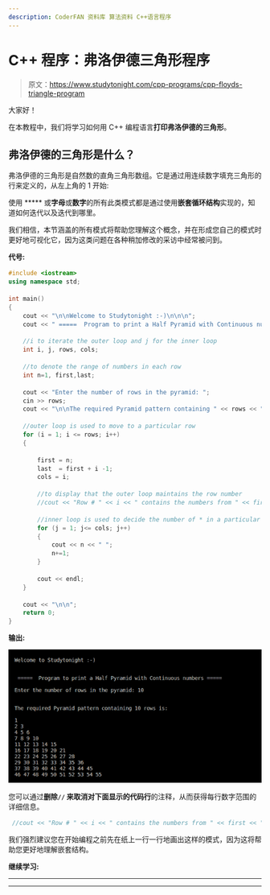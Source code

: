 ```yaml
---
description: CoderFAN 资料库 算法资料 C++语言程序
---
```


# C++ 程序：弗洛伊德三角形程序

> 原文：<https://www.studytonight.com/cpp-programs/cpp-floyds-triangle-program>

大家好！

在本教程中，我们将学习如何用 C++ 编程语言**打印弗洛伊德的三角形**。

## 弗洛伊德的三角形是什么？

弗洛伊德的三角形是自然数的直角三角形数组。它是通过用连续数字填充三角形的行来定义的，从左上角的 1 开始:

使用 ***** 或**字母**或**数字**的所有此类模式都是通过使用**嵌套循环结构**实现的，知道如何迭代以及迭代到哪里。

我们相信，本节涵盖的所有模式将帮助您理解这个概念，并在形成您自己的模式时更好地可视化它，因为这类问题在各种稍加修改的采访中经常被问到。

**代号:**

```cpp
#include <iostream>
using namespace std;

int main()
{
    cout << "\n\nWelcome to Studytonight :-)\n\n\n";
    cout << " =====  Program to print a Half Pyramid with Continuous numbers ===== \n\n";

    //i to iterate the outer loop and j for the inner loop
    int i, j, rows, cols;

    //to denote the range of numbers in each row
    int n=1, first,last; 

    cout << "Enter the number of rows in the pyramid: ";
    cin >> rows;
    cout << "\n\nThe required Pyramid pattern containing " << rows << " rows is:\n\n";

    //outer loop is used to move to a particular row
    for (i = 1; i <= rows; i++)
    {

        first = n;
        last  = first + i -1;
        cols = i;

        //to display that the outer loop maintains the row number
        //cout << "Row # " << i << " contains the numbers from " << first << " to " << last << " :    ";

        //inner loop is used to decide the number of * in a particular row
        for (j = 1; j<= cols; j++)
        {
            cout << n << " ";
            n+=1;
        }

        cout << endl;
    }

    cout << "\n\n";
    return 0;
}
```

**输出:**

![C++ half pyramid using continuous numbers](img/79fed14895143e239b57ecf7d1327cd9.png)

您可以通过**删除``//`` 来取消对下面显示的代码行**的注释，从而获得每行数字范围的详细信息。

```cpp
 //cout << "Row # " << i << " contains the numbers from " << first << " to " << last << " :    ";
```

我们强烈建议您在开始编程之前先在纸上一行一行地画出这样的模式，因为这将帮助您更好地理解嵌套结构。

**继续学习:**

* * *

* * *